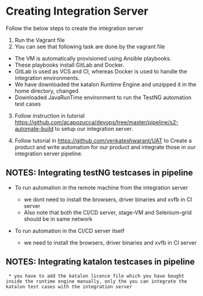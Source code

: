 # Creating Integration Server

Follow the below steps to create the integration server
1. Run the Vagrant file
2. You can see that following task are done by the vagrant file
  * The VM is automatically provisioned using Ansible playbooks.
  * These playbooks install GitLab and Docker.
  * GitLab is used as VCS and CI, whereas Docker is used to handle the integration environments.
  * We have downloaded the katalon Runtime Engine and unzipped it in the home directory, changed 
  * Downloaded JavaRunTime environment to run the TestNG automation test cases
3. Follow instruction in tutorial https://github.com/acapozucca/devops/tree/master/pipeline/s2-automate-build to setup our integration server.

4. Follow tutorial in https://github.com/venkateshwarant/UAT to Create a product and write automation for our product and integrate those in our integration server pipeline.


## NOTES: Integrating testNG testcases in pipeline
- To run automation in the remote machine from the integration server
     * we dont need to install the browsers, driver binaries and xvfb in CI server
     * Also note that both the CI/CD server, stage-VM and Selenium-grid should be in same network
     
- To run automation in the CI/CD server itself
     * we need to install the browsers, driver binaries and xvfb in CI server
     
## NOTES: Integrating katalon testcases in pipeline
     * you have to add the katalon licence file which you have bought inside the runtime engine manually, only the you can integrate the katalon test cases with the integration server

